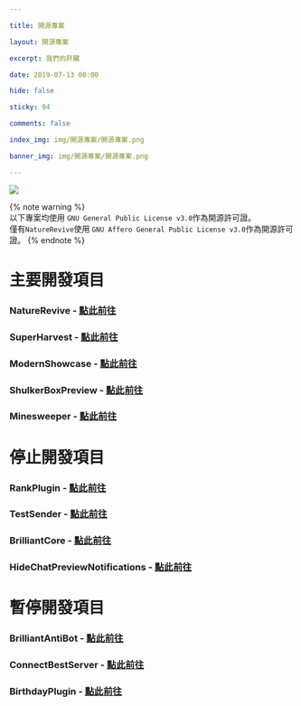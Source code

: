 ```yaml
---

title: 開源專案

layout: 開源專案

excerpt: 我們的肝臟

date: 2019-07-13 00:00

hide: false

sticky: 94

comments: false

index_img: img/開源專案/開源專案.png

banner_img: img/開源專案/開源專案.png

---
```


<style>	
/* customizable snowflake styling */	
.snowflake {	
  color: #fff;	
  font-size: 1em;	
  font-family: Arial, sans-serif;	
  text-shadow: 0 0 5px #000;	
}	

.snowflake,.snowflake .inner{animation-iteration-count:infinite;animation-play-state:running}@keyframes snowflakes-fall{0%{transform:translateY(0)}100%{transform:translateY(110vh)}}@keyframes snowflakes-shake{0%,100%{transform:translateX(0)}50%{transform:translateX(80px)}}.snowflake{position:fixed;top:-10%;z-index:9999;-webkit-user-select:none;user-select:none;cursor:default;animation-name:snowflakes-shake;animation-duration:3s;animation-timing-function:ease-in-out}.snowflake .inner{animation-duration:10s;animation-name:snowflakes-fall;animation-timing-function:linear}.snowflake:nth-of-type(0){left:1%;animation-delay:0s}.snowflake:nth-of-type(0) .inner{animation-delay:0s}.snowflake:first-of-type{left:10%;animation-delay:1s}.snowflake:first-of-type .inner,.snowflake:nth-of-type(8) .inner{animation-delay:1s}.snowflake:nth-of-type(2){left:20%;animation-delay:.5s}.snowflake:nth-of-type(2) .inner,.snowflake:nth-of-type(6) .inner{animation-delay:6s}.snowflake:nth-of-type(3){left:30%;animation-delay:2s}.snowflake:nth-of-type(11) .inner,.snowflake:nth-of-type(3) .inner{animation-delay:4s}.snowflake:nth-of-type(4){left:40%;animation-delay:2s}.snowflake:nth-of-type(10) .inner,.snowflake:nth-of-type(4) .inner{animation-delay:2s}.snowflake:nth-of-type(5){left:50%;animation-delay:3s}.snowflake:nth-of-type(5) .inner{animation-delay:8s}.snowflake:nth-of-type(6){left:60%;animation-delay:2s}.snowflake:nth-of-type(7){left:70%;animation-delay:1s}.snowflake:nth-of-type(7) .inner{animation-delay:2.5s}.snowflake:nth-of-type(8){left:80%;animation-delay:0s}.snowflake:nth-of-type(9){left:90%;animation-delay:1.5s}.snowflake:nth-of-type(9) .inner{animation-delay:3s}.snowflake:nth-of-type(10){left:25%;animation-delay:0s}.snowflake:nth-of-type(11){left:65%;animation-delay:2.5s}	
</style>	
<div class="snowflakes" aria-hidden="true">	
  <div class="snowflake">	
    <div class="inner">❅</div>	
  </div>	
  <div class="snowflake">	
    <div class="inner">❅</div>	
  </div>	
  <div class="snowflake">	
    <div class="inner">❅</div>	
  </div>	
  <div class="snowflake">	
    <div class="inner">❅</div>	
  </div>	
  <div class="snowflake">	
    <div class="inner">❅</div>	
  </div>	
  <div class="snowflake">	
    <div class="inner">❅</div>	
  </div>	
  <div class="snowflake">	
    <div class="inner">❅</div>	
  </div>	
  <div class="snowflake">	
    <div class="inner">❅</div>	
  </div>	
  <div class="snowflake">	
    <div class="inner">❅</div>	
  </div>	
  <div class="snowflake">	
    <div class="inner">❅</div>	
  </div>	
  <div class="snowflake">	
    <div class="inner">❅</div>	
  </div>	
  <div class="snowflake">	
    <div class="inner">❅</div>	
  </div>	
</div>	

![](img/開源專案/橫幅.png)	

{% note warning %}	
以下專案均使用 `GNU General Public License v3.0`作為開源許可證。	
僅有` NatureRevive `使用 ` GNU Affero General Public License v3.0 `作為開源許可證。	
{% endnote %}	

# 主要開發項目	

### NatureRevive - [點此前往](https://github.com/BrilliantTeam/NatureRevive)	
### SuperHarvest - [點此前往](https://github.com/BrilliantTeam/SuperHarvest)	
### ModernShowcase - [點此前往](https://github.com/BrilliantTeam/ModernShowcase)
### ShulkerBoxPreview - [點此前往](https://github.com/BrilliantTeam/ShulkerBoxPreview)	
### Minesweeper - [點此前往](https://github.com/BrilliantTeam/Minesweeper)	

# 停止開發項目	

### RankPlugin - [點此前往](https://github.com/BrilliantTeam/RankPlugin)	
### TestSender - [點此前往](https://github.com/BrilliantTeam/TestSender)	
### BrilliantCore - [點此前往](https://github.com/BrilliantTeam/BrilliantCore)	
### HideChatPreviewNotifications - [點此前往](https://github.com/BrilliantTeam/HideChatPreviewNotifications)	

# 暫停開發項目	

### BrilliantAntiBot - [點此前往](https://github.com/BrilliantTeam/BrilliantAntiBot)	
### ConnectBestServer - [點此前往](https://github.com/BrilliantTeam/ConnectBestServer)	
### BirthdayPlugin - [點此前往](https://github.com/BrilliantTeam/BirthdayPlugin)
